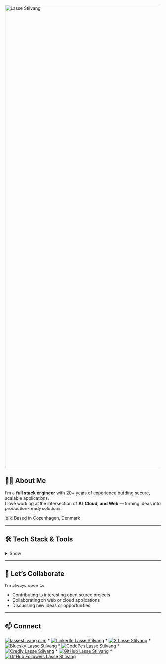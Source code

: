 <img width="3000" height="1500" alt="Lasse Stilvang" src="https://github.com/user-attachments/assets/c57b406b-28e1-4953-98c0-90c08a7dc97e" />

## 👨‍💻 About Me

I’m a **full stack engineer** with 20+ years of experience building secure, scalable applications.  
I love working at the intersection of **AI, Cloud, and Web** — turning ideas into production-ready solutions.  

🇩🇰 Based in Copenhagen, Denmark

---

## 🛠️ Tech Stack & Tools

<details>

<summary>Show</summary>

| Layer / Area | Technologies |
|--------------|--------------|
| 🖥️ Frontend     | [![React](https://img.shields.io/badge/React-%2320232a.svg?logo=react&logoColor=%2361DAFB)](#) [![Next.js](https://img.shields.io/badge/Next.js-black?logo=next.js&logoColor=white)](#) [![JavaScript](https://img.shields.io/badge/JavaScript-F7DF1E?logo=javascript&logoColor=000)](#) [![shadcn/ui](https://img.shields.io/badge/shadcn%2Fui-000?logo=shadcnui&logoColor=fff)](#) [![Tailwind CSS](https://img.shields.io/badge/Tailwind%20CSS-%2338B2AC.svg?logo=tailwind-css&logoColor=white)](#) [![Vite](https://img.shields.io/badge/Vite-646CFF?logo=vite&logoColor=fff)](#) [![Alpine.js](https://img.shields.io/badge/Alpine.js-8BC0D0?logo=alpinedotjs&logoColor=fff)](#) [![Astro](https://img.shields.io/badge/Astro-BC52EE?logo=astro&logoColor=fff)](#) [![Bootstrap](https://img.shields.io/badge/Bootstrap-7952B3?logo=bootstrap&logoColor=fff)](#) [![jQuery](https://img.shields.io/badge/jQuery-0769AD?logo=jquery&logoColor=fff)](#) |
| ⚙️ Backend      | [![TypeScript](https://img.shields.io/badge/TypeScript-3178C6?logo=typescript&logoColor=fff)](#) [![NodeJS](https://img.shields.io/badge/Node.js-6DA55F?logo=node.js&logoColor=white)](#) [![PHP](https://img.shields.io/badge/php-%23777BB4.svg?&logo=php&logoColor=white)](#) [![Laravel](https://img.shields.io/badge/Laravel-%23FF2D20.svg?logo=laravel&logoColor=white)](#) [![Symfony](https://img.shields.io/badge/Symfony-black?logo=symfony)](#) [![WordPress](https://img.shields.io/badge/WordPress-%2321759B.svg?logo=wordpress&logoColor=white)](#) |
| 🗄️ Database | [![Firebase](https://img.shields.io/badge/Firebase-039BE5?logo=Firebase&logoColor=white)](#) [![MariaDB](https://img.shields.io/badge/MariaDB-003545?logo=mariadb&logoColor=white)](#) [![MongoDB](https://img.shields.io/badge/MongoDB-%234ea94b.svg?logo=mongodb&logoColor=white)](#) [![MySQL](https://img.shields.io/badge/MySQL-4479A1?logo=mysql&logoColor=fff)](#) [![Postgres](https://img.shields.io/badge/Postgres-%23316192.svg?logo=postgresql&logoColor=white)](#) [![Redis](https://img.shields.io/badge/Redis-%23DD0031.svg?logo=redis&logoColor=white)](#) [![SQLite](https://img.shields.io/badge/SQLite-%2307405e.svg?logo=sqlite&logoColor=white)](#) [![Supabase](https://img.shields.io/badge/Supabase-3FCF8E?logo=supabase&logoColor=fff)](#) [![Drizzle](https://img.shields.io/badge/Drizzle-C5F74F?logo=drizzle&logoColor=000)](#) [![Prisma](https://img.shields.io/badge/Prisma-2D3748?logo=prisma&logoColor=white)](#) |
| ☁️ Cloud | [![AWS](https://custom-icon-badges.demolab.com/badge/AWS-%23FF9900.svg?logo=aws&logoColor=white)](#) [![Cloudflare](https://img.shields.io/badge/Cloudflare-F38020?logo=Cloudflare&logoColor=white)](#) [![Firebase](https://img.shields.io/badge/Firebase-039BE5?logo=Firebase&logoColor=white)](#) [![Google Cloud](https://img.shields.io/badge/Google%20Cloud-%234285F4.svg?logo=google-cloud&logoColor=white)](#) [![Netlify](https://img.shields.io/badge/Netlify-%23000000.svg?logo=netlify&logoColor=#00C7B7)](#) [![Oracle Cloud](https://custom-icon-badges.demolab.com/badge/Oracle%20Cloud-F80000?logo=oracle&logoColor=white)](#) [![Vercel](https://img.shields.io/badge/Vercel-%23000000.svg?logo=vercel&logoColor=white)](#) |
| 🧱 Infra | [![Docker](https://img.shields.io/badge/Docker-2496ED?logo=docker&logoColor=fff)](#) [![Kubernetes](https://img.shields.io/badge/Kubernetes-326CE5?logo=kubernetes&logoColor=fff)](#) [![Terraform](https://img.shields.io/badge/Terraform-844FBA?logo=terraform&logoColor=fff)](#) [![Helm](https://img.shields.io/badge/Helm-0F1689?logo=helm&logoColor=fff)](#) |
| 🔎 CI/CD | [![GitHub Actions](https://img.shields.io/badge/GitHub_Actions-2088FF?logo=github-actions&logoColor=white)](#) [![Jenkins](https://img.shields.io/badge/Jenkins-D24939?logo=jenkins&logoColor=white)](#) |
| 🧪 Testing | [![Codecov](https://img.shields.io/badge/Codecov-F01F7A?logo=codecov&logoColor=fff)](#) [![Snyk](https://img.shields.io/badge/Snyk-4C4A73?logo=snyk&logoColor=fff)](#) [![Cypress](https://img.shields.io/badge/Cypress-69D3A7?logo=cypress&logoColor=fff)](#) [![Playwright](https://custom-icon-badges.demolab.com/badge/Playwright-2EAD33?logo=playwright&logoColor=fff)](#) |
| 💻 Code Editor | [![Cursor](https://custom-icon-badges.demolab.com/badge/Cursor-000000?logo=cursor-ai-white)](#) [![VS Code](https://custom-icon-badges.demolab.com/badge/Visual%20Studio%20Code-0078d7.svg?logo=vsc&logoColor=white)](#) [![Windsurf](https://img.shields.io/badge/Windsurf-0B100F?logo=windsurf&logoColor=fff)](#) [![Zed](https://img.shields.io/badge/Zed-white?logo=zedindustries&logoColor=084CCF)](#) [![PhpStorm](https://img.shields.io/badge/PhpStorm-000?logo=phpstorm&logoColor=fff)](#) [![Replit](https://img.shields.io/badge/Replit-F26207?logo=replit&logoColor=fff)](#) [![Sublime Text](https://img.shields.io/badge/Sublime%20Text-%23575757.svg?logo=sublime-text&logoColor=important)](#) |
| 🤖 AI |	[![ChatGPT](https://img.shields.io/badge/ChatGPT-74aa9c?logo=openai&logoColor=white)](#) [![Claude](https://img.shields.io/badge/Claude-D97757?logo=claude&logoColor=fff)](#)	[![Deepseek](https://custom-icon-badges.demolab.com/badge/Deepseek-4D6BFF?logo=deepseek&logoColor=fff)](#)	[![Firebase Studio](https://custom-icon-badges.demolab.com/badge/Firebase%20Studio-F66C21?logo=firebase-studio&logoColor=fff)](#)	[![GitHub Copilot](https://img.shields.io/badge/GitHub%20Copilot-000?logo=githubcopilot&logoColor=fff)](#)	[![Hugging Face](https://img.shields.io/badge/Hugging%20Face-FFD21E?logo=huggingface&logoColor=000)](#)	[![Google Gemini](https://img.shields.io/badge/Google%20Gemini-886FBF?logo=googlegemini&logoColor=fff)](#)	[![Mistral AI](https://img.shields.io/badge/Mistral%20AI-FA520F?logo=mistral-ai&logoColor=fff)](#)	[![Ollama](https://img.shields.io/badge/Ollama-fff?logo=ollama&logoColor=000)](#)	[![Perplexity](https://img.shields.io/badge/Perplexity-1FB8CD?logo=perplexity&logoColor=fff)](#)	[![v0](https://img.shields.io/badge/v0-000?logo=v0&logoColor=fff)](#) |
| 🔌 API | [![OpenAPI](https://img.shields.io/badge/OpenAPI-6BA539?logo=openapiinitiative&logoColor=white)](#) [![Postman](https://img.shields.io/badge/Postman-FF6C37?logo=postman&logoColor=white)](#) [![Swagger](https://img.shields.io/badge/Swagger-85EA2D?logo=insomnia&logoColor=000)](#) |
| 🎨 Design | [![Figma](https://img.shields.io/badge/Figma-F24E1E?logo=figma&logoColor=white)](#) [![Storybook](https://img.shields.io/badge/Storybook-FF4785?logo=storybook&logoColor=fff)](#) [![Unsplash](https://img.shields.io/badge/Unsplash-000000?logo=Unsplash&logoColor=white)](#) |
| 🤝Collaboration | [![Jira](https://img.shields.io/badge/Jira-0052CC?logo=jira&logoColor=fff)](#) [![Linear](https://img.shields.io/badge/Linear-5E6AD2?logo=linear&logoColor=fff)](#) [![Miro](https://img.shields.io/badge/Miro-050038?logo=miro&logoColor=fff)](#) [![Slack](https://img.shields.io/badge/Slack-4A154B?logo=slack&logoColor=fff)](#) [![Trello](https://img.shields.io/badge/Trello-0052CC?logo=trello&logoColor=fff)](#) [![Zoom](https://img.shields.io/badge/Zoom-2D8CFF?logo=zoom&logoColor=white)](#) [![Confluence](https://img.shields.io/badge/Confluence-172B4D?logo=confluence&logoColor=fff)](#) [![Notion](https://img.shields.io/badge/Notion-000?logo=notion&logoColor=fff)](#) |

</details>

---

## 🤝 Let’s Collaborate

I’m always open to:

- Contributing to interesting open source projects  
- Collaborating on web or cloud applications  
- Discussing new ideas or opportunities  

---

## 📫 Connect


[![lassestilvang.com](https://img.shields.io/badge/%F0%9F%8C%90-lassestilvang.com-0E172B)](https://lassestilvang.com)
\* [![LinkedIn Lasse Stilvang](https://custom-icon-badges.demolab.com/badge/lassestilvang-0A66C2?logo=linkedin-white&logoColor=fff)](https://www.linkedin.com/in/lassestilvang/)
\* [![X Lasse Stilvang](https://img.shields.io/badge/lassestilvang-black?logo=x)](https://x.com/lassestilvang)
\* [![Bluesky Lasse Stilvang](https://img.shields.io/badge/lassestilvang.com-0285FF?logo=bluesky&logoColor=fff)](https://bsky.app/profile/lassestilvang.com)
\* [![CodePen Lasse Stilvang](https://img.shields.io/badge/CodePen-white?&logo=codepen&logoColor=black)](https://codepen.io/lassestilvang)
\* [![Credly Lasse Stilvang](https://img.shields.io/badge/Credly-white?logo=credly)](https://www.credly.com/users/lassestilvang)
\* [![GitHub Lasse Stilvang](https://img.shields.io/badge/GitHub-%23121011.svg?logo=github&logoColor=white)](https://github.com/lassestilvang)
\* [![GitHub Followers Lasse Stilvang](https://img.shields.io/github/followers/lassestilvang?label=follow&style=social)](https://github.com/lassestilvang?tab=followers)

